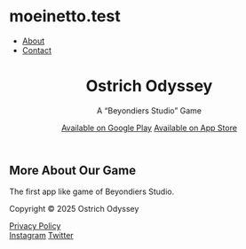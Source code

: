# moeinetto.test
<!DOCTYPE html>
<html lang="en">
<head>
    <meta charset="UTF-8">
    <meta name="viewport" content="width=device-width, initial-scale=1.0">
    <title>Beyondiers</title>
    <link rel="stylesheet" href="css/style.css">
</head>
<body>
    <nav>
        <ul>
            <li><a href="#">About</a></li>
            <li><a href="#">Contact</a></li>
        </ul>
    </nav>
    <header>
        <h1>Ostrich Odyssey</h1>
        <p>A “Beyondiers Studio” Game</p>
        <a href="https://play.google.com/store/apps/details?id=yourgameid">Available on Google Play</a>
        <a href="https://apps.apple.com/app/yourgameid">Available on App Store</a>
    </header>
    <section>
        <h2>More About Our Game</h2>
        <p>The first app like game of Beyondiers Studio.</p>
    </section>
    <footer>
        <p>Copyright © 2025 Ostrich Odyssey</p>
        <a href="#">Privacy Policy</a>
        <div class="social-media">
            <a href="https://www.instagram.com/yourprofile">Instagram</a>
            <a href="https://twitter.com/yourprofile">Twitter</a>
        </div>
    </footer>
</body>
</html>
